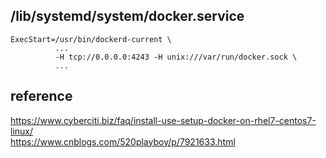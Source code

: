 ## /lib/systemd/system/docker.service
```
ExecStart=/usr/bin/dockerd-current \
          ...
          -H tcp://0.0.0.0:4243 -H unix:///var/run/docker.sock \
          ...
```


## reference
https://www.cyberciti.biz/faq/install-use-setup-docker-on-rhel7-centos7-linux/  
https://www.cnblogs.com/520playboy/p/7921633.html  
